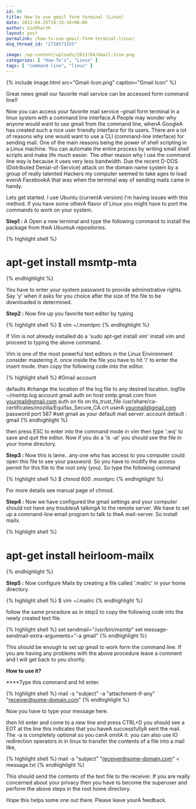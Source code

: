 ```yaml
---
id: 99
title: How to use gmail form terminal (Linux)
date: 2013-04-25T18:33:39+00:00
author: Siddharth
layout: post
permalink: /how-to-use-gmail-form-terminal-linux/
dsq_thread_id: "2728571155"

image: /wp-content/uploads/2013/04/Gmail-Icon.png
categories: [ "How-To's", "Linux" ]
tags: [ "command line", "linux" ]
---
```


{% include image.html src="Gmail-Icon.png" caption="Gmail Icon" %}

Great news gmail our favorite mail service can be accessed form command line!!

Now you can access your favorite mail service -gmail form terminal in a linux system with a command line interface.A People may wonder why anyone would want to use gmail from the command line, whenA GoogleA has created such a nice user friendly interface for its users. There are a lot of reasons why one would want to use a CLI (command-line interface) for sending mail. One of the main reasons being the power of shell scripting in a Linux machine. You can automate the entire process by writing small shell scripts and make life much easier. The other reason why I use the command line way is because it uses very less bandwidth. Due the recent D-DOS (Distributed Denial-of-Service) attack on the domain name system by a group of really talented Hackers my computer seemed to take ages to load evenA FacebookA that was when the terminal way of sending mails came in handy.

Lets get started. I use Ubuntu (currentA version) I'm having issues with this method. If you have some otherA flavor of Linux you might have to port the commands to work on your system.

**Step1 :** A Open a new terminal and type the following command to install the package from theA UbuntuA repositories.

{% highlight shell %}
# apt-get install msmtp-mta
{% endhighlight %}

You have to enter your system password to provide administrative rights. Say 'y' when it asks for you choice after the size of the file to be downloaded is determined.
  
**Step2 :** Now fire up you favorite text editor by typing

{% highlight shell %}
$ vim ~/.msmtprc
{% endhighlight %}

If Vim is not already installed do a 'sudo apt-get install vim' install vim and proceed to typing the above command.
  
Vim is one of the most powerful text editors in the Linux Environment consider mastering it. once inside the file you have to hit 'i' to enter the insert mode. then copy the following code into the editor.

{% highlight shell %}
#Gmail account

defaults
#change the location of the log file to any desired location.
logfile ~/msmtp.log
account gmail
auth on
host smtp.gmail.com
from <yourmail@gmail.com>
auth on
tls on
tls_trust_file /usr/share/ca-certificates/mozilla/Equifax_Secure_CA.crt
userA <yourmail@gmail.com>
password <your-password>
port 587
#set gmail as your default mail server.
account default : gmail
{% endhighlight %}

then press ESC to enter into the command mode in vim then type ':wq' to save and quit the editor. Now if you do a 'ls -al' you should see the file in your home directory.

**Step3 :** Now this is lame.. any one who has access to you computer could open this file to see your password. So you have to modify the access permit for this file to the root only (you). So type the following command

{% highlight shell %}
$ chmod 600 .msmtprc
{% endhighlight %}

For more details see manual page of chmod.

**Step4 :** Now we have configured the gmail settings and your computer should not have any troublesA talkingA to the remote server. We have to set up a command-line email program to talk to theA mail-server. So install mailx.


{% highlight shell %}
# apt-get install heirloom-mailx
{% endhighlight %}

**Step5 :** Now configure Mailx by creating a file called '.mailrc' in your home directory.

{% highlight shell %}
$ vim ~/.mailrc
{% endhighlight %}


follow the same procedure as in step2 to copy the following code into the newly created text file.

{% highlight shell %}
set sendmail="/usr/bin/msmtp"
set message-sendmail-extra-arguments="-a gmail"
{% endhighlight %}

This should be enough to set up gmail to work form the command line. If you are having any problems with the above procedure leave a comment and I will get back to you shortly.

**How to use it?**

****Type this command and hit enter.

{% highlight shell %}
mail -s "subject" -a "attachment-if-any" "receiver@some-domain.com"
{% endhighlight %}

Now you have to type your message here.

then hit enter and come to a new line and press CTRL+D you should see a EOT at the line this indicates that you haveA successfullyA sent the mail. The -a <A attachmentA > is completely optional so you canA omitA it. you can also use IO redirection operators in in linux to transfer the contents of a file into a mail like,

{% highlight shell %}
mail -s "subject" "receiver@some-domain.com" < message.txt
{% endhighlight %}

This should send the contents of the text file to the receiver. If you are really concerned about your privacy then you have to become the superuser and perform the above steps in the root home directory.

Hope this helps some one out there. Please leave yourA feedback.